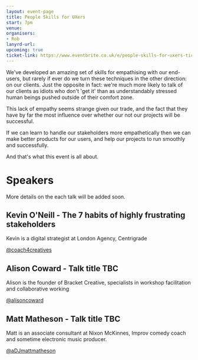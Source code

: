 ```yaml
---
layout: event-page
title: People Skills for UXers
start: 7pm
venue: 
organisers: 
- Rob
lanyrd-url: 
upcoming: true
ticket-link: https://www.eventbrite.co.uk/e/people-skills-for-uxers-tickets-15279945729
---
```


We've developed an amazing set of skills for empathising with our end-users, but rarely if ever do we turn these techniques in the other direction: on our clients. Just the opposite in fact: we're much more likely to talk of our clients as idiots who don't 'get it' than as understandably stressed human beings pushed outside of their comfort zone.

This lack of empathy seems strange given our trade, and the fact that they have by far the most influence over whether our not our projects will be successful.

If we can learn to handle our stakeholders more empathetically then we can make better products for our users, and help our projects to run smoothly and successfully.

And that's what this event is all about. 

# Speakers

More details on the each talk will be added soon.

## Kevin O'Neill - The 7 habits of highly frustrating stakeholders

Kevin is a digital strategist at London Agency, Centrigrade

[@coach4creatives](http://twitter.com/coach4creatives "")

## Alison Coward - Talk title TBC
 
Alison is the founder of Bracket Creative, specialists in workshop facilitation and collaborative working

[@alisoncoward](http://twitter.com/alisoncoward "")

## Matt Matheson -  Talk title TBC

Matt is an associate consultant at Nixon McKinnes, Improv comedy coach and sometime electronic music producer.

[@aDJmattmatheson](http://twitter.com/DJmattmatheson "")
